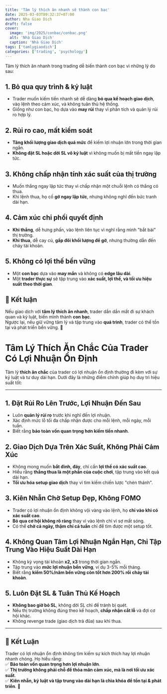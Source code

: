 ```yaml
---
title: 'Tâm lý thích ăn nhanh sẽ thành con bạc'
date: 2025-03-03T09:32:37+07:00
author: Nha Giao Dich
draft: false
cover:
  image: 'img/2025/conbac/conbac.png'
  alt: 'Nhà Giao Dịch'
  caption: 'Nhà Giao Dịch'
tags: ['tamlygiaodich']
categories: ['trading', 'psychology']
---
```


Tâm lý thích ăn nhanh trong trading dễ biến thành con bạc vì những lý do sau:

## 1. **Bỏ qua quy trình & kỷ luật**

- Trader muốn kiếm tiền nhanh sẽ dễ dàng **bỏ qua kế hoạch giao dịch**, vào lệnh theo cảm xúc, và không tuân thủ hệ thống.
- Giống như con bạc, họ dựa vào **may rủi** thay vì phân tích và quản lý rủi ro hợp lý.

## 2. **Rủi ro cao, mất kiểm soát**

- **Tăng khối lượng giao dịch quá mức** để kiếm lợi nhuận lớn trong thời gian ngắn.
- **Không đặt SL hoặc dời SL vô kỷ luật** vì không muốn bị mất tiền ngay lập tức.

## 3. **Không chấp nhận tính xác suất của thị trường**

- Muốn thắng ngay lập tức thay vì chấp nhận một chuỗi lệnh có thắng có thua.
- Khi lệnh thua, họ cố **gỡ ngay lập tức**, nhưng không nghĩ đến bức tranh dài hạn.

## 4. **Cảm xúc chi phối quyết định**

- **Khi thắng**, dễ hưng phấn, vào lệnh liên tục vì nghĩ rằng mình "bắt bài" thị trường.
- **Khi thua**, dễ cay cú, **gấp đôi khối lượng để gỡ**, nhưng thường dẫn đến cháy tài khoản.

## 5. **Không có lợi thế bền vững**

- Một **con bạc** dựa vào **may mắn** và không có **edge lâu dài**.
- Một **trader thực sự** sẽ tập trung vào **xác suất, lợi thế, và tối ưu hiệu suất theo thời gian**.

## 🎯 **Kết luận**

Nếu giao dịch với **tâm lý thích ăn nhanh**, trader dần dần mất đi sự khách quan và kỷ luật, biến mình thành **con bạc**.  
Ngược lại, nếu giữ vững tâm lý và tập trung vào **quá trình**, trader có thể tồn tại và phát triển bền vững. 🚀

# Tâm Lý Thích Ăn Chắc Của Trader Có Lợi Nhuận Ổn Định

Tâm lý **thích ăn chắc** của trader có lợi nhuận ổn định thường đi kèm với sự kỷ luật và tư duy dài hạn. Dưới đây là những điểm chính giúp họ duy trì hiệu suất tốt:

---

## 1. **Đặt Rủi Ro Lên Trước, Lợi Nhuận Đến Sau**

- Luôn **quản lý rủi ro** trước khi nghĩ đến lợi nhuận.
- Xác định mức lỗ tối đa chấp nhận được cho mỗi lệnh, mỗi ngày, mỗi tuần.
- Biết rằng **bảo toàn vốn quan trọng hơn kiếm tiền nhanh**.

## 2. **Giao Dịch Dựa Trên Xác Suất, Không Phải Cảm Xúc**

- Không mong muốn **bắt đỉnh, đáy**, chỉ cần **lợi thế có xác suất cao**.
- Hiểu rằng **thắng thua là một phần của cuộc chơi**, tập trung vào kết quả dài hạn.
- **Tối ưu hóa setup giao dịch** thay vì tìm kiếm chiến lược "chén thánh".

## 3. **Kiên Nhẫn Chờ Setup Đẹp, Không FOMO**

- Trader có lợi nhuận ổn định không vội vàng vào lệnh, họ **chỉ vào khi có xác suất cao**.
- **Bỏ qua cơ hội không rõ ràng** thay vì vào lệnh chỉ vì sợ mất sóng.
- Có thể **chờ cả ngày, thậm chí cả tuần** chỉ để tìm được một setup tốt.

## 4. **Không Quan Tâm Lợi Nhuận Ngắn Hạn, Chỉ Tập Trung Vào Hiệu Suất Dài Hạn**

- Không kỳ vọng tài khoản **x2, x3** trong thời gian ngắn.
- Tập trung vào **mức lợi nhuận bền vững**, ví dụ 3-5% mỗi tháng.
- Biết rằng **kiếm 50%/năm bền vững còn tốt hơn 200% rồi cháy tài khoản**.

## 5. **Luôn Đặt SL & Tuân Thủ Kế Hoạch**

- **Không bao giờ bỏ SL**, không dời SL chỉ để tránh bị quét.
- Nếu thị trường không đúng theo kế hoạch, **chấp nhận cắt lỗ** và đợi cơ hội khác.
- Không revenge trade (giao dịch trả đũa) sau khi thua.

---

## 🎯 **Kết Luận**

Trader có lợi nhuận ổn định không tìm kiếm sự kích thích hay lợi nhuận nhanh chóng. Họ hiểu rằng:  
✅ **Bảo toàn vốn quan trọng hơn lợi nhuận lớn**.  
✅ **Thị trường không phải chỗ để thỏa mãn cảm xúc, mà là nơi tối ưu xác suất**.  
✅ **Kiên nhẫn, kỷ luật và tập trung vào dài hạn là chìa khóa để tồn tại & phát triển**. 🚀
